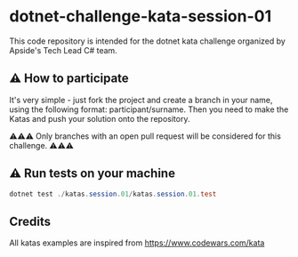 # dotnet-challenge-kata-session-01
This code repository is intended for the dotnet kata challenge organized by Apside's Tech Lead C# team.


## :warning: How to participate

It's very simple - just fork the project and create a branch in your name, using the following format: participant/surname. Then you need to make the Katas and push your solution onto the repository. 

:warning::warning::warning: Only branches with an open pull request will be considered for this challenge. :warning::warning::warning:

## :warning: Run tests on your machine 

```powershell
dotnet test ./katas.session.01/katas.session.01.test
```

## Credits

All katas examples are inspired from https://www.codewars.com/kata
